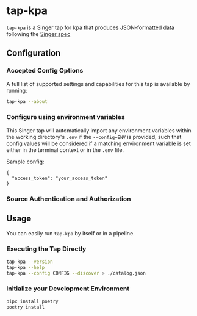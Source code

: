 # tap-kpa

`tap-kpa` is a Singer tap for kpa that produces JSON-formatted 
data following the [Singer spec](https://github.com/singer-io/getting-started/blob/master/SPEC.md) 

## Configuration

### Accepted Config Options

A full list of supported settings and capabilities for this
tap is available by running:

```bash
tap-kpa --about
```

### Configure using environment variables

This Singer tap will automatically import any environment variables within the working directory's
`.env` if the `--config=ENV` is provided, such that config values will be considered if a matching
environment variable is set either in the terminal context or in the `.env` file.

Sample config:
```$json
{
  "access_token": "your_access_token"
}
```

### Source Authentication and Authorization

## Usage

You can easily run `tap-kpa` by itself or in a pipeline.

### Executing the Tap Directly

```bash
tap-kpa --version
tap-kpa --help
tap-kpa --config CONFIG --discover > ./catalog.json
```

### Initialize your Development Environment

```bash
pipx install poetry
poetry install
```

